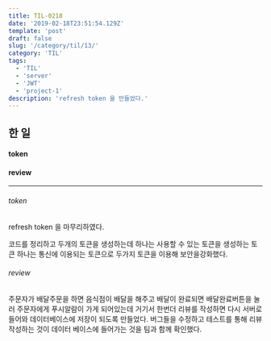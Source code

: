 ```yaml
---
title: TIL-0218
date: '2019-02-18T23:51:54.129Z'
template: 'post'
draft: false
slug: '/category/til/13/'
category: 'TIL'
tags:
  - 'TIL'
  - 'server'
  - 'JWT'
  - 'project-1'
description: 'refresh token 을 만들었다.'
---
```


## 한 일

#### token

#### review

---

###### token

refresh token 을 마무리하였다.

코드를 정리하고 두개의 토큰을 생성하는데 하나는 사용할 수 있는 토큰을 생성하는 토큰 하나는 통신에 이용되는 토큰으로 두가지 토큰을 이용해 보안을강화했다.

###### review

주문자가 배달주문을 하면 음식점이 배달을 해주고 배달이 완료되면 배달완료버튼을 눌러 주문자에게 푸시알람이 가게 되어있는데 거기서 한번더 리뷰를 작성하면 다시 서버로 들어와 데이터베이스에 저장이 되도록 만들었다. 버그들을 수정하고 테스트를 통해 리뷰 작성하는 것이 데이터 베이스에 들어가는 것을 팀과 함께 확인했다.
